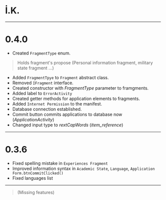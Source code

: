 # İ.K.
***
# 0.4.0
* Created `FragmentType` enum.
> Holds fragment's propose (Personal information fragment, military state fragment ...)
* Added `FragmentTpye` to `Fragment` abstract class.
* Removed `IFragment` interface.
* Created constructor with _FragmentType_ parameter to framgments.
* Added label to `ErrorActivity`
* Created getter methods for application elements to fragments.
* Added `Internet Permission` to the manifest.
* Database connection established.
* Commit button commits applications to database now (_ApplicationActivity_)
* Changed input type to _rextCapWords_ (_item\_reference_)

***
# 0.3.6
* Fixed spelling mistake in `Experiences Fragment`
* Improved information syntax in `Academic State`, `Language`, `Application Form.btnCommitClicked()`
* Fixed languages list
***
> (Missing features)